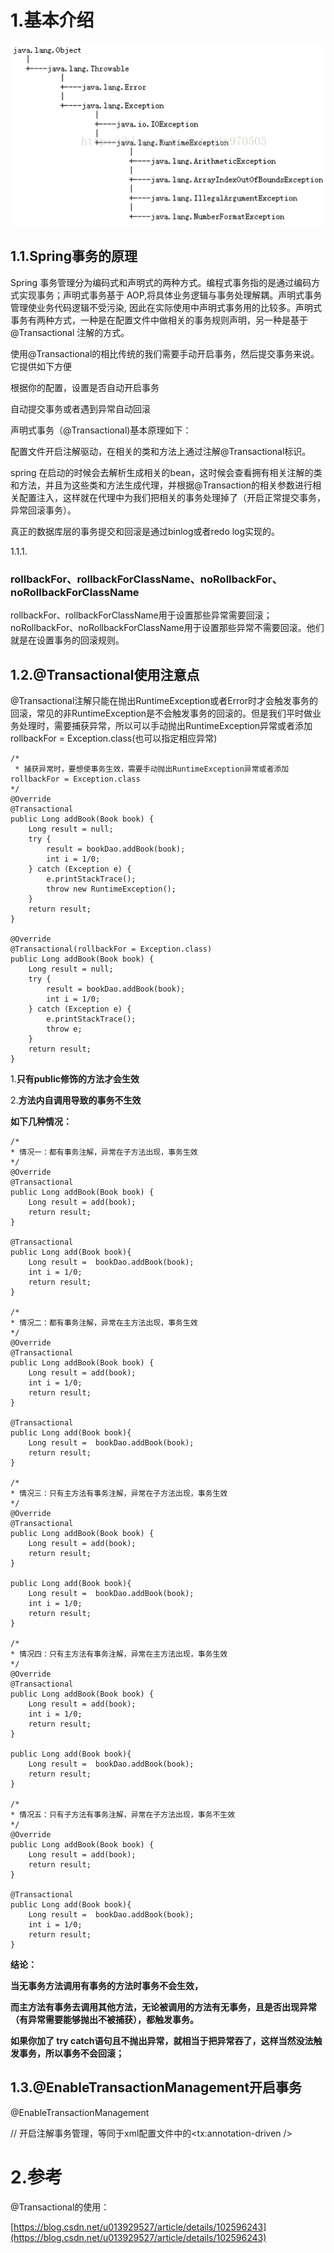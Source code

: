 # 1.基本介绍

![](/static/image/20171101213339213.png)

## 1.1.Spring事务的原理

Spring 事务管理分为编码式和声明式的两种方式。编程式事务指的是通过编码方式实现事务；声明式事务基于 AOP,将具体业务逻辑与事务处理解耦。声明式事务管理使业务代码逻辑不受污染, 因此在实际使用中声明式事务用的比较多。声明式事务有两种方式，一种是在配置文件中做相关的事务规则声明，另一种是基于@Transactional 注解的方式。

使用@Transactional的相比传统的我们需要手动开启事务，然后提交事务来说。它提供如下方便

根据你的配置，设置是否自动开启事务

自动提交事务或者遇到异常自动回滚

声明式事务（@Transactional\)基本原理如下：

配置文件开启注解驱动，在相关的类和方法上通过注解@Transactional标识。

spring 在启动的时候会去解析生成相关的bean，这时候会查看拥有相关注解的类和方法，并且为这些类和方法生成代理，并根据@Transaction的相关参数进行相关配置注入，这样就在代理中为我们把相关的事务处理掉了（开启正常提交事务，异常回滚事务）。

真正的数据库层的事务提交和回滚是通过binlog或者redo log实现的。

1.1.1.

### rollbackFor、rollbackForClassName、noRollbackFor、noRollbackForClassName

rollbackFor、rollbackForClassName用于设置那些异常需要回滚；noRollbackFor、noRollbackForClassName用于设置那些异常不需要回滚。他们就是在设置事务的回滚规则。

  


  




## 1.2.@Transactional使用注意点

@Transactional注解只能在抛出RuntimeException或者Error时才会触发事务的回滚，常见的非RuntimeException是不会触发事务的回滚的。但是我们平时做业务处理时，需要捕获异常，所以可以手动抛出RuntimeException异常或者添加rollbackFor = Exception.class\(也可以指定相应异常\)

```
/*
 * 捕获异常时，要想使事务生效，需要手动抛出RuntimeException异常或者添加rollbackFor = Exception.class
*/
@Override
@Transactional
public Long addBook(Book book) {
    Long result = null;
    try {
        result = bookDao.addBook(book);
        int i = 1/0;
    } catch (Exception e) {
        e.printStackTrace();
        throw new RuntimeException();
    }
    return result;
}

@Override
@Transactional(rollbackFor = Exception.class)
public Long addBook(Book book) {
    Long result = null;
    try {
        result = bookDao.addBook(book);
        int i = 1/0;
    } catch (Exception e) {
        e.printStackTrace();
        throw e;
    }
    return result;
}
```

1.**只有public修饰的方法才会生效**

2.**方法内自调用导致的事务不生效**

**如下几种情况：**

```
/*
* 情况一：都有事务注解，异常在子方法出现，事务生效
*/
@Override
@Transactional
public Long addBook(Book book) {
    Long result = add(book);
    return result;
}

@Transactional
public Long add(Book book){
    Long result =  bookDao.addBook(book);
    int i = 1/0;
    return result;
}

/*
* 情况二：都有事务注解，异常在主方法出现，事务生效
*/
@Override
@Transactional
public Long addBook(Book book) {
    Long result = add(book);
    int i = 1/0;
    return result;
}

@Transactional
public Long add(Book book){
    Long result =  bookDao.addBook(book);
    return result;
}

/*
* 情况三：只有主方法有事务注解，异常在子方法出现，事务生效
*/
@Override
@Transactional
public Long addBook(Book book) {
    Long result = add(book);
    return result;
}

public Long add(Book book){
    Long result =  bookDao.addBook(book);
    int i = 1/0;
    return result;
}

/*
* 情况四：只有主方法有事务注解，异常在主方法出现，事务生效
*/
@Override
@Transactional
public Long addBook(Book book) {
    Long result = add(book);
    int i = 1/0;
    return result;
}

public Long add(Book book){
    Long result =  bookDao.addBook(book);
    return result;
}

/*
* 情况五：只有子方法有事务注解，异常在子方法出现，事务不生效
*/
@Override
public Long addBook(Book book) {
    Long result = add(book);
    return result;
}

@Transactional
public Long add(Book book){
    Long result =  bookDao.addBook(book);
    int i = 1/0;
    return result;
}
```

**结论：**

**当无事务方法调用有事务的方法时事务不会生效，**

**而主方法有事务去调用其他方法，无论被调用的方法有无事务，且是否出现异常（有异常需要能够抛出不被捕获），都触发事务。**

**如果你加了 try catch语句且不抛出异常，就相当于把异常吞了，这样当然没法触发事务，所以事务不会回滚；**

## 1.3.@EnableTransactionManagement开启事务

@EnableTransactionManagement

// 开启注解事务管理，等同于xml配置文件中的&lt;tx:annotation-driven /&gt;

# 2.参考

@Transactional的使用：

[https://blog.csdn.net/u013929527/article/details/102596243](https://blog.csdn.net/u013929527/article/details/102596243)

